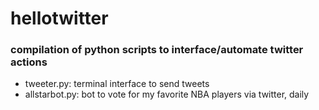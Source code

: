 # hellotwitter
### compilation of python scripts to interface/automate twitter actions
* tweeter.py: terminal interface to send tweets
* allstarbot.py: bot to vote for my favorite NBA players via twitter, daily
